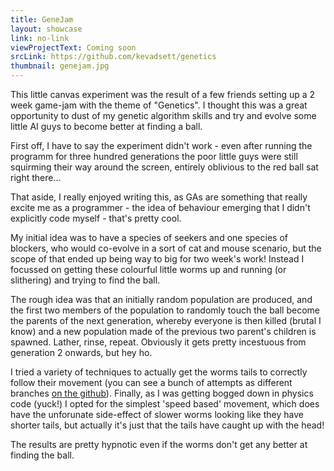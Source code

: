 ```yaml
---
title: GeneJam
layout: showcase
link: no-link
viewProjectText: Coming soon
srcLink: https://github.com/kevadsett/genetics
thumbnail: genejam.jpg
---
```


This little canvas experiment was the result of a few friends setting up a 2 week game-jam with the theme of "Genetics". I thought this was a great opportunity to dust of my genetic algorithm skills and try and evolve some little AI guys to become better at finding a ball.

First off, I have to say the experiment didn't work - even after running the programm for three hundred generations the poor little guys were still squirming their way around the screen, entirely oblivious to the red ball sat right there...

That aside, I really enjoyed writing this, as GAs are something that really excite me as a programmer - the idea of behaviour emerging that I didn't explicitly code myself - that's pretty cool. 

My initial idea was to have a species of seekers and one species of blockers, who would co-evolve in a sort of cat and mouse scenario, but the scope of that ended up being way to big for two week's work! Instead I focussed on getting these colourful little worms up and running (or slithering) and trying to find the ball.

The rough idea was that an initially random population are produced, and the first two members of the population to randomly touch the ball become the parents of the next generation, whereby everyone is then killed (brutal I know) and a new population made of the previous two parent's children is spawned. Lather, rinse, repeat. Obviously it gets pretty incestuous from generation 2 onwards, but hey ho.

I tried a variety of techniques to actually get the worms tails to correctly follow their movement (you can see a bunch of attempts as different branches <a href="https://github.com/kevadsett/genetics" target="_blank">on the github</a>). Finally, as I was getting bogged down in physics code (yuck!) I opted for the simplest 'speed based' movement, which does have the unforunate side-effect of slower worms looking like they have shorter tails, but actually it's just that the tails have caught up with the head!

The results are pretty hypnotic even if the worms don't get any better at finding the ball. 